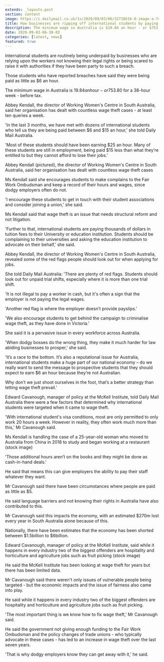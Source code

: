 ```yaml
---
extends: _layouts.post
section: content
image: https://i.dailymail.co.uk/1s/2020/09/03/06/32718616-0-image-a-74_1599109282341.jpg 
title: How businesses are ripping off international students by paying below the minimum wage 
description: The minimum wage in Australia is $19.84 an hour - or $753.80 for a 38-hour week - before tax, depending on the industry. 
date: 2020-09-03-06-30-03 
categories: [latest, news] 
featured: true 
--- 
```

International students are routinely being underpaid by businesses who are relying upon the workers not knowing their legal rights or being scared to raise it with authorities if they have been party to such a breach.  

Those students who have reported breaches have said they were being paid as little as $6 an hour. 

The minimum wage in Australia is $19.84 an hour - or $753.80 for a 38-hour week - before tax.

Abbey Kendall, the director of Working Women's Centre in South Australia, said her organisation has dealt with countless wage theft cases - at least ten queries a week. 

'In the last 3 months, we have met with dozens of international students who tell us they are being paid between $6 and $15 an hour,' she told Daily Mail Australia.  

'Most of these students should have been earning $25 an hour. Many of these students are still in employment, being paid $15 less than what they’re entitled to but they cannot afford to lose their jobs.'

Abbey Kendall (pictured), the director of Working Women's Centre in South Australia, said her organisation has dealt with countless wage theft cases

Ms Kendall said she encourages students to make complains to the Fair Work Ombudsman and keep a record of their hours and wages, since dodgy employers often do not.    

'I encourage these students to get in touch with their student associations and consider joining a union,' she said.

Ms Kendall said that wage theft is an issue that needs structural reform and not litigation. 

'Further to that, international students are paying thousands of dollars in tuition fees to their University or education institution. Students should be complaining to their universities and asking the education institution to advocate on their behalf,' she said.

Abbey Kendall, the director of Working Women's Centre in South Australia, revealed some of the red flags people should look out for when applying for jobs. 

She told Daily Mail Australia: 'There are plenty of red flags. Students should look out for unpaid trial shifts, especially where it is more than one trial shift. 

'It is not illegal to pay a worker in cash, but it's often a sign that the employer is not paying the legal wages. 

'Another red flag is where the employer doesn’t provide payslips.'

'We also encourage students to get behind the campaign to criminalise wage theft, as they have done in Victoria.'

She said it is a pervasive issue in every workforce across Australia. 

'When dodgy bosses do the wrong thing, they make it much harder for law abiding businesses to prosper,' she said.

'It’s a race to the bottom. It’s also a reputational issue for Australia, international students make a huge part of our national economy – do we really want to send the message to prospective students that they should expect to earn $6 an hour because they’re not Australian. 

Why don’t we just shoot ourselves in the foot, that’s a better strategy than letting wage theft prevail.'

Edward Cavanough, manager of policy at the McKell Institute, told Daily Mail Australia there were a few factors that determined why international students were targeted when it came to wage theft.

'With international student's visa conditions, most are only permitted to only work 20 hours a week. However in reality, they often work much more than this,' Mr Cavanough said.

Ms Kendall is handling the case of a 25-year-old woman who moved to Australia from China in 2018 to study and began working at a restaurant (stock image)

'Those additional hours aren’t on the books and they might be done as cash-in-hand deals.'

He said that means this can give employers the ability to pay their staff whatever they want.

Mr Cavanough said there have been circumstances where people are paid as little as $5.

He said language barriers and not knowing their rights in Australia have also contributed to this. 

Mr Cavanough said this impacts the economy, with an estimated $270m lost every year in South Australia alone because of this. 

Nationally, there have been estimates that the economy has been shorted between $1.5billion to $6billion. 

Edward Cavanough, manager of policy at the McKell Institute, said while it happens in every industry two of the biggest offenders are hospitality and horticulture and agriculture jobs such as fruit picking (stock image)

He said the McKell Institute has been looking at wage theft for years but there has been limited data.

Mr Cavanough said there weren't only issues of vulnerable people being targeted - but the economic impacts and the issue of fairness also came into play. 

He said while it happens in every industry two of the biggest offenders are hospitality and horticulture and agriculture jobs such as fruit picking. 

'The most important thing is we know how to fix wage theft,' Mr Cavanough said.

He said the government not giving enough funding to the Fair Work Ombudsman and the policy changes of trade unions - who typically advocate in these cases - has led to an increase in wage theft over the last seven years.  

'That is why dodgy employers know they can get away with it,' he said.

